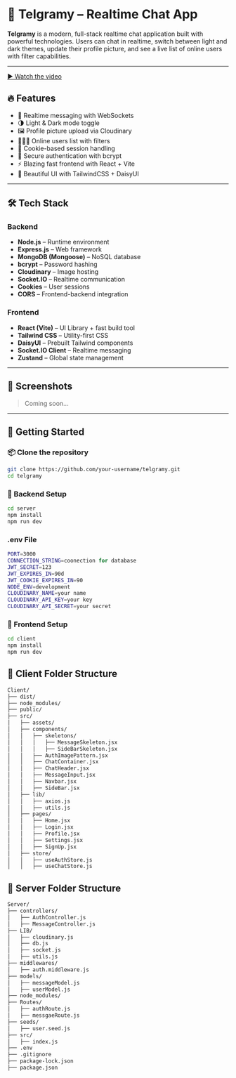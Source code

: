 # 📱 Telgramy – Realtime Chat App

**Telgramy** is a modern, full-stack realtime chat application built with powerful technologies. Users can chat in realtime, switch between light and dark themes, update their profile picture, and see a live list of online users with filter capabilities.

---
[▶️ Watch the video](https://youtu.be/dFFcf0FqS5A)


## 🔥 Features

- 💬 Realtime messaging with WebSockets
- 🌗 Light & Dark mode toggle
- 🖼️ Profile picture upload via Cloudinary
- 🧑‍🤝‍🧑 Online users list with filters
- 🍪 Cookie-based session handling
- 🔐 Secure authentication with bcrypt
- ⚡ Blazing fast frontend with React + Vite
- 🎨 Beautiful UI with TailwindCSS + DaisyUI

---

## 🛠️ Tech Stack

### Backend
- **Node.js** – Runtime environment
- **Express.js** – Web framework
- **MongoDB (Mongoose)** – NoSQL database
- **bcrypt** – Password hashing
- **Cloudinary** – Image hosting
- **Socket.IO** – Realtime communication
- **Cookies** – User sessions
- **CORS** – Frontend-backend integration

### Frontend
- **React (Vite)** – UI Library + fast build tool
- **Tailwind CSS** – Utility-first CSS
- **DaisyUI** – Prebuilt Tailwind components
- **Socket.IO Client** – Realtime messaging
- **Zustand** – Global state management

---

## 📸 Screenshots

<!-- Add screenshots when available -->
> Coming soon...

---

## 🚀 Getting Started

### 📦 Clone the repository
```bash
git clone https://github.com/your-username/telgramy.git
cd telgramy
```
### 🔧 Backend Setup
```bash
cd server
npm install
npm run dev
```
### .env File
```bash
PORT=3000
CONNECTION_STRING=coonection for database
JWT_SECRET=123
JWT_EXPIRES_IN=90d
JWT_COOKIE_EXPIRES_IN=90
NODE_ENV=development
CLOUDINARY_NAME=your name
CLOUDINARY_API_KEY=your key
CLOUDINARY_API_SECRET=your secret
```

### 🎨 Frontend Setup
```bash
cd client
npm install
npm run dev
```

## 📁 Client Folder Structure

```bash
Client/
├── dist/
├── node_modules/
├── public/
├── src/
│   ├── assets/
│   ├── components/
│   │   ├── skeletons/
│   │   │   ├── MessageSkeleton.jsx
│   │   │   ├── SideBarSkeleton.jsx
│   │   ├── AuthImagePattern.jsx
│   │   ├── ChatContainer.jsx
│   │   ├── ChatHeader.jsx
│   │   ├── MessageInput.jsx
│   │   ├── Navbar.jsx
│   │   ├── SideBar.jsx
│   ├── lib/
│   │   ├── axios.js
│   │   ├── utils.js
│   ├── pages/
│   │   ├── Home.jsx
│   │   ├── Login.jsx
│   │   ├── Profile.jsx
│   │   ├── Settings.jsx
│   │   ├── SignUp.jsx
│   ├── store/
│   │   ├── useAuthStore.js
│   │   ├── useChatStore.js
```

## 📁 Server Folder Structure

```bash
Server/
├── controllers/
│   ├── AuthController.js
│   ├── MessageController.js
├── LIB/
│   ├── cloudinary.js
│   ├── db.js
│   ├── socket.js
│   ├── utils.js
├── middlewares/
│   ├── auth.middleware.js
├── models/
│   ├── messageModel.js
│   ├── userModel.js
├── node_modules/
├── Routes/
│   ├── authRoute.js
│   ├── messgaeRoute.js
├── seeds/
│   ├── user.seed.js
├── src/
│   ├── index.js
├── .env
├── .gitignore
├── package-lock.json
├── package.json
```
    



